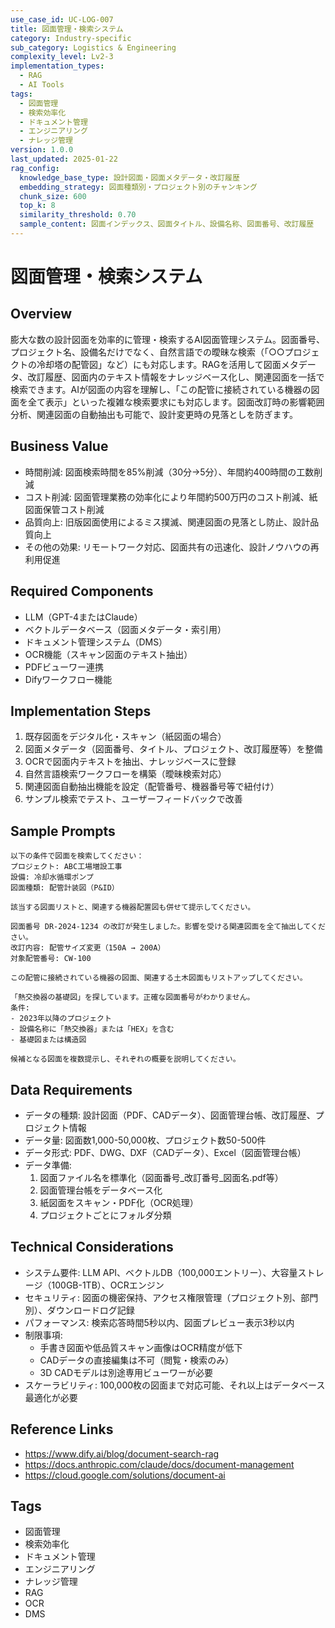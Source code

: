 ```yaml
---
use_case_id: UC-LOG-007
title: 図面管理・検索システム
category: Industry-specific
sub_category: Logistics & Engineering
complexity_level: Lv2-3
implementation_types:
  - RAG
  - AI Tools
tags:
  - 図面管理
  - 検索効率化
  - ドキュメント管理
  - エンジニアリング
  - ナレッジ管理
version: 1.0.0
last_updated: 2025-01-22
rag_config:
  knowledge_base_type: 設計図面・図面メタデータ・改訂履歴
  embedding_strategy: 図面種類別・プロジェクト別のチャンキング
  chunk_size: 600
  top_k: 8
  similarity_threshold: 0.70
  sample_content: 図面インデックス、図面タイトル、設備名称、図面番号、改訂履歴
---
```


# 図面管理・検索システム

## Overview

膨大な数の設計図面を効率的に管理・検索するAI図面管理システム。図面番号、プロジェクト名、設備名だけでなく、自然言語での曖昧な検索（「○○プロジェクトの冷却塔の配管図」など）にも対応します。RAGを活用して図面メタデータ、改訂履歴、図面内のテキスト情報をナレッジベース化し、関連図面を一括で検索できます。AIが図面の内容を理解し、「この配管に接続されている機器の図面を全て表示」といった複雑な検索要求にも対応します。図面改訂時の影響範囲分析、関連図面の自動抽出も可能で、設計変更時の見落としを防ぎます。

## Business Value

- 時間削減: 図面検索時間を85%削減（30分→5分）、年間約400時間の工数削減
- コスト削減: 図面管理業務の効率化により年間約500万円のコスト削減、紙図面保管コスト削減
- 品質向上: 旧版図面使用によるミス撲滅、関連図面の見落とし防止、設計品質向上
- その他の効果: リモートワーク対応、図面共有の迅速化、設計ノウハウの再利用促進

## Required Components

- LLM（GPT-4またはClaude）
- ベクトルデータベース（図面メタデータ・索引用）
- ドキュメント管理システム（DMS）
- OCR機能（スキャン図面のテキスト抽出）
- PDFビューワー連携
- Difyワークフロー機能

## Implementation Steps

1. 既存図面をデジタル化・スキャン（紙図面の場合）
2. 図面メタデータ（図面番号、タイトル、プロジェクト、改訂履歴等）を整備
3. OCRで図面内テキストを抽出、ナレッジベースに登録
4. 自然言語検索ワークフローを構築（曖昧検索対応）
5. 関連図面自動抽出機能を設定（配管番号、機器番号等で紐付け）
6. サンプル検索でテスト、ユーザーフィードバックで改善

## Sample Prompts

```
以下の条件で図面を検索してください：
プロジェクト: ABC工場増設工事
設備: 冷却水循環ポンプ
図面種類: 配管計装図（P&ID）

該当する図面リストと、関連する機器配置図も併せて提示してください。
```

```
図面番号 DR-2024-1234 の改訂が発生しました。影響を受ける関連図面を全て抽出してください。
改訂内容: 配管サイズ変更（150A → 200A）
対象配管番号: CW-100

この配管に接続されている機器の図面、関連する土木図面もリストアップしてください。
```

```
「熱交換器の基礎図」を探しています。正確な図面番号がわかりません。
条件:
- 2023年以降のプロジェクト
- 設備名称に「熱交換器」または「HEX」を含む
- 基礎図または構造図

候補となる図面を複数提示し、それぞれの概要を説明してください。
```

## Data Requirements

- データの種類: 設計図面（PDF、CADデータ）、図面管理台帳、改訂履歴、プロジェクト情報
- データ量: 図面数1,000-50,000枚、プロジェクト数50-500件
- データ形式: PDF、DWG、DXF（CADデータ）、Excel（図面管理台帳）
- データ準備:
  1. 図面ファイル名を標準化（図面番号_改訂番号_図面名.pdf等）
  2. 図面管理台帳をデータベース化
  3. 紙図面をスキャン・PDF化（OCR処理）
  4. プロジェクトごとにフォルダ分類

## Technical Considerations

- システム要件: LLM API、ベクトルDB（100,000エントリー）、大容量ストレージ（100GB-1TB）、OCRエンジン
- セキュリティ: 図面の機密保持、アクセス権限管理（プロジェクト別、部門別）、ダウンロードログ記録
- パフォーマンス: 検索応答時間5秒以内、図面プレビュー表示3秒以内
- 制限事項:
  - 手書き図面や低品質スキャン画像はOCR精度が低下
  - CADデータの直接編集は不可（閲覧・検索のみ）
  - 3D CADモデルは別途専用ビューワーが必要
- スケーラビリティ: 100,000枚の図面まで対応可能、それ以上はデータベース最適化が必要

## Reference Links

- https://www.dify.ai/blog/document-search-rag
- https://docs.anthropic.com/claude/docs/document-management
- https://cloud.google.com/solutions/document-ai

## Tags

- 図面管理
- 検索効率化
- ドキュメント管理
- エンジニアリング
- ナレッジ管理
- RAG
- OCR
- DMS
